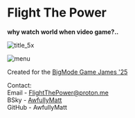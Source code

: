 # Flight The Power  
**why watch world when video game?..**  

![title_5x](https://github.com/user-attachments/assets/7b884790-f430-4df9-9320-9043a970281e)  
  
![menu](https://github.com/user-attachments/assets/eccdb601-e5ab-40b3-ac58-90f8078bdbab)  
  
Created for the [BigMode Game James '25](https://itch.io/jam/bigmode-game-jam-2025)  

Contact:  
Email - FlightThePower@proton.me  
BSky - [AwfullyMatt](https://bsky.app/profile/awfullymatt.bsky.social)  
GitHub - AwfullyMatt  
